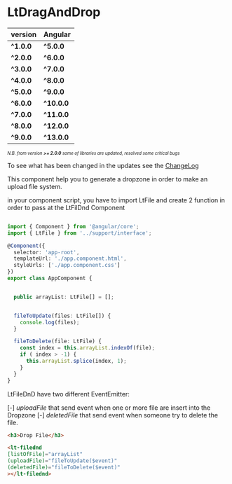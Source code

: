 # LtDragAndDrop

| version      |   Angular   |
| ------       | ----------  |
| **^1.0.0**   | **^5.0.0**  |
| **^2.0.0**   | **^6.0.0**  |
| **^3.0.0**   | **^7.0.0**  |
| **^4.0.0**   | **^8.0.0**  |
| **^5.0.0**   | **^9.0.0**  |
| **^6.0.0**   | **^10.0.0** |
| **^7.0.0**   | **^11.0.0** |
| **^8.0.0**   | **^12.0.0** |
| **^9.0.0**   | **^13.0.0** |

<sub><sup>
*N.B. from version **>= 2.0.0** some of libraries are updated, resolved some critical bugs*</sup></sub>

  To see what has been changed in the updates see the [ChangeLog](CHANGELOG.md)

This component help you to generate a dropzone in order to make an upload file system.

in your component script, you have to import LtFile and create 2 function in order to pass at the LtFilDnd Component

```typescript

import { Component } from '@angular/core';
import { LtFile } from '../support/interface';

@Component({
  selector: 'app-root',
  templateUrl: './app.component.html',
  styleUrls: ['./app.component.css']
})
export class AppComponent {


  public arrayList: LtFile[] = [];


  fileToUpdate(files: LtFile[]) {
    console.log(files);
  }

  fileToDelete(file: LtFile) {
    const index = this.arrayList.indexOf(file);
    if ( index > -1) {
      this.arrayList.splice(index, 1);
    }
  }
}

```

LtFileDnD have two different EventEmitter:

[-] *uploadFile* that send event when one or more file are insert into the Dropzone
[-] *deletedFile* that send event when someone try to delete the file. 

```html
<h3>Drop File</h3>

<lt-filednd
[listOfFile]="arrayList"
(uploadFile)="fileToUpdate($event)"
(deletedFile)="fileToDelete($event)"
></lt-filednd>

```
